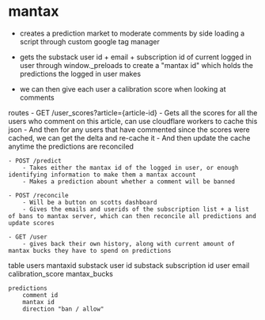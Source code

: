 # mantax

- creates a prediction market to moderate comments by side loading a script through custom google tag manager

- gets the substack user id + email + subscription id of current logged in user through window._preloads to create a "mantax id" which holds the predictions the logged in user makes

- we can then give each user a calibration score when looking at comments

routes
	- GET /user_scores?article={article-id}
		- Gets all the scores for all the users who comment on this article, can use cloudflare workers to cache this json
		- And then for any users that have commented since the scores were cached, we can get the delta and re-cache it
		- And then update the cache anytime the predictions are reconciled

	- POST /predict
		- Takes either the mantax id of the logged in user, or enough identifying information to make them a mantax account
		- Makes a prediction abount whether a comment will be banned

	- POST /reconcile
		- Will be a button on scotts dashboard
		- Gives the emails and userids of the subscription list + a list of bans to mantax server, which can then reconcile all predictions and update scores

	- GET /user
		- gives back their own history, along with current amount of mantax bucks they have to spend on predictions

table
	users
		mantaxid
		substack user id
		substack subscription id
		user email
		calibration_score
		mantax_bucks

	predictions
		comment id
		mantax id
		direction "ban / allow"